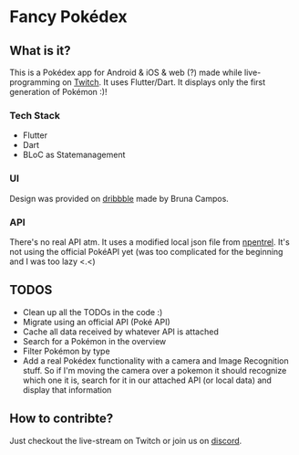 # Fancy Pokédex
## What is it?
This is a Pokédex app for Android & iOS & web (?) made while live-programming on [Twitch](https://twitch.tv/novas1r1). It uses Flutter/Dart.
It displays only the first generation of Pokémon :)!

### Tech Stack
- Flutter
- Dart
- BLoC as Statemanagement

### UI
Design was provided on [dribbble](https://dribbble.com/shots/14241781-Pok-dex/attachments/5886808?mode=media) made by Bruna Campos.

### API
There's no real API atm. It uses a modified local json file from [npentrel](https://gist.githubusercontent.com/npentrel/06c2ad3b38cf4e155244cfb67efb3a9b/raw/b2a5bffd317eda27d67373faacd9f0eac7d85e0b/pokemon.json). It's not using the official PokéAPI yet (was too complicated for the beginning and I was too lazy <.<) 

## TODOS
- Clean up all the TODOs in the code :)
- Migrate using an official API (Poké API)
- Cache all data received by whatever API is attached
- Search for a Pokémon in the overview
- Filter Pokémon by type
- Add a real Pokédex functionality with a camera and Image Recognition stuff. So if I'm moving the camera over a pokemon it should recognize which one it is, search for it in our attached API (or local data) and display that information

## How to contribte?
Just checkout the live-stream on Twitch or join us on [discord](https://discord.gg/UbfVbDemjr). 
